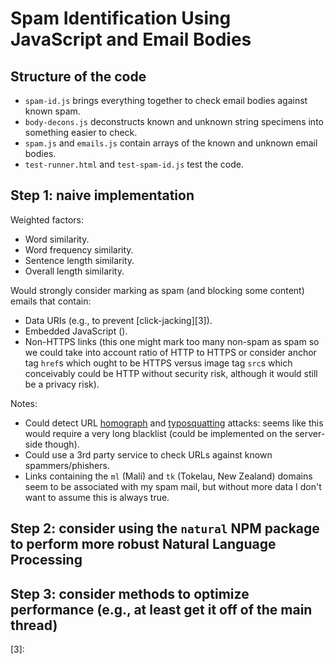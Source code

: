 # Spam Identification Using JavaScript and Email Bodies

## Structure of the code
- `spam-id.js` brings everything together to check email bodies against known spam.
- `body-decons.js` deconstructs known and unknown string specimens into something easier to check.
- `spam.js` and `emails.js` contain arrays of the known and unknown email bodies.
- `test-runner.html` and `test-spam-id.js` test the code.

## Step 1: naive implementation
Weighted factors:
- Word similarity.
- Word frequency similarity.
- Sentence length similarity.
- Overall length similarity.

Would strongly consider marking as spam (and blocking some content) emails that contain:
- Data URIs (e.g., to prevent [click-jacking][3]).
- Embedded JavaScript ().
- Non-HTTPS links (this one might mark too many non-spam as spam so we could take into account ratio of HTTP to HTTPS or consider anchor tag `href`s which ought to be HTTPS versus image tag `src`s which conceivably could be HTTP without security risk, although it would still be a privacy risk).

Notes:
- Could detect URL [homograph][1] and [typosquatting][2] attacks: seems like this would require a very long blacklist (could be implemented on the server-side though).
- Could use a 3rd party service to check URLs against known spammers/phishers.
- Links containing the `ml` (Mali) and `tk` (Tokelau, New Zealand) domains seem to be associated with my spam mail, but without more data I don't want to assume this is always true.

## Step 2: consider using the `natural` NPM package to perform more robust Natural Language Processing

## Step 3: consider methods to optimize performance (e.g., at least get it off of the main thread)

[1]:https://en.wikipedia.org/wiki/IDN_homograph_attack
[2]:https://en.wikipedia.org/wiki/Typosquatting
[3]: